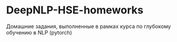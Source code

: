 # DeepNLP-HSE-homeworks
Домашние задания, выполненные в рамках курса по глубокому обучению в NLP (pytorch)

